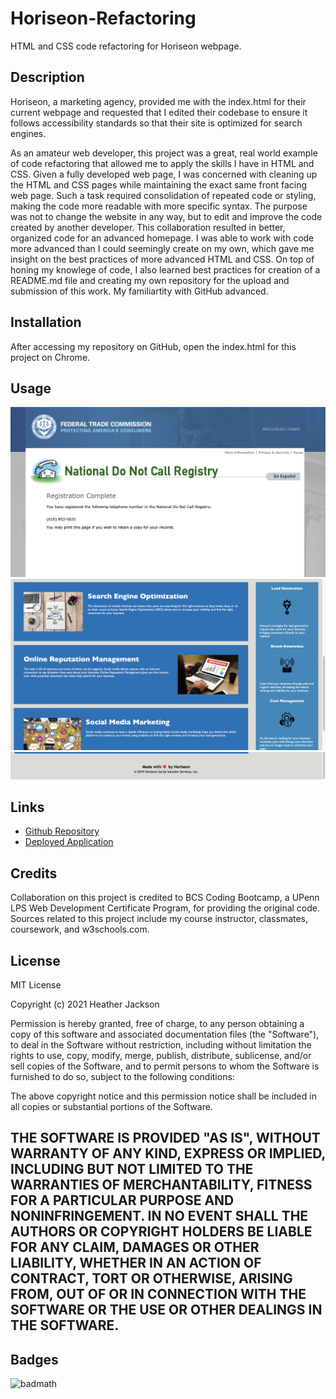 # Horiseon-Refactoring
HTML and CSS code refactoring for Horiseon webpage.


## Description

Horiseon, a marketing agency, provided me with the index.html for their current webpage and requested that I edited their codebase to ensure it follows accessibility standards so that their site is optimized for search engines.

As an amateur web developer, this project was a great, real world example of code refactoring that allowed me to apply the skills I have in HTML and CSS. Given a fully developed web page, I was concerned with cleaning up the HTML and CSS pages while maintaining the exact same front facing web page. Such a task required consolidation of repeated code or styling, making the code more readable with more specific syntax. The purpose was not to change the website in any way, but to edit and improve the code created by another developer. This collaboration resulted in better, organized code for an advanced homepage. I was able to work with code more advanced than I could seemingly create on my own, which gave me insight on the best practices of more advanced HTML and CSS. On top of honing my knowlege of code, I also learned best practices for creation of a README.md file and creating my own repository for the upload and submission of this work. My familiartity with GitHub advanced.


## Installation

After accessing my repository on GitHub, open the index.html for this project on Chrome.


## Usage

![Screenshot1](https://github.com/heatherloisejackson/Horiseon-Refactoring/blob/main/HoriseonRefactoring/assets/images/Usage1.png)
![Screenshot2](https://github.com/heatherloisejackson/Horiseon-Refactoring/blob/main/HoriseonRefactoring/assets/images/Usage2.png)
![Screenshot3](https://github.com/heatherloisejackson/Horiseon-Refactoring/blob/main/HoriseonRefactoring/assets/images/Usage3.png)


## Links

* [Github Repository](https://github.com/heatherloisejackson/Horiseon-Refactoring)
* [Deployed Application](https://heatherloisejackson.github.io/horiseon-refactoring)

## Credits

Collaboration on this project is credited to BCS Coding Bootcamp, a UPenn LPS Web Development Certificate Program, for providing the original code.
Sources related to this project include my course instructor, classmates, coursework, and w3schools.com.


## License

MIT License

Copyright (c) 2021 Heather Jackson

Permission is hereby granted, free of charge, to any person obtaining a copy
of this software and associated documentation files (the "Software"), to deal
in the Software without restriction, including without limitation the rights
to use, copy, modify, merge, publish, distribute, sublicense, and/or sell
copies of the Software, and to permit persons to whom the Software is
furnished to do so, subject to the following conditions:

The above copyright notice and this permission notice shall be included in all
copies or substantial portions of the Software.

THE SOFTWARE IS PROVIDED "AS IS", WITHOUT WARRANTY OF ANY KIND, EXPRESS OR
IMPLIED, INCLUDING BUT NOT LIMITED TO THE WARRANTIES OF MERCHANTABILITY,
FITNESS FOR A PARTICULAR PURPOSE AND NONINFRINGEMENT. IN NO EVENT SHALL THE
AUTHORS OR COPYRIGHT HOLDERS BE LIABLE FOR ANY CLAIM, DAMAGES OR OTHER
LIABILITY, WHETHER IN AN ACTION OF CONTRACT, TORT OR OTHERWISE, ARISING FROM,
OUT OF OR IN CONNECTION WITH THE SOFTWARE OR THE USE OR OTHER DEALINGS IN THE
SOFTWARE.
---

## Badges

![badmath](https://img.shields.io/github/languages/top/nielsenjared/badmath)

